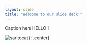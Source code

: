 ```yaml
---
layout: slide
title: "Welcome to our slide deck!"
---
```


Caption here
HELLO !

![saritocat](https://octodex.github.com/images/saritocat.png)
{: .center}
